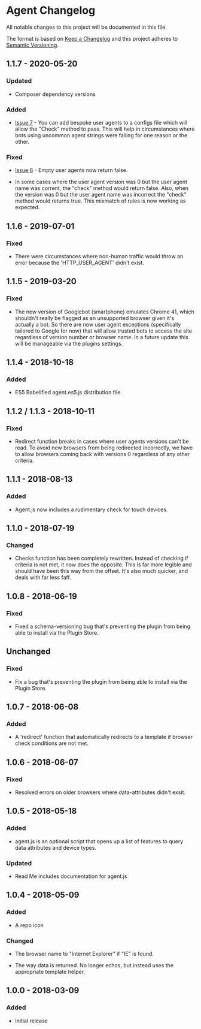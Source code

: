 # Agent Changelog

  

All notable changes to this project will be documented in this file.

  

The format is based on [Keep a Changelog](http://keepachangelog.com/) and this project adheres to [Semantic Versioning](http://semver.org/).

  

## 1.1.7 - 2020-05-20

### Updated

- Composer dependency versions

  

### Added

- [Issue 7](https://github.com/marknotton/craft-plugin-agent/issues/7) - You can add bespoke user agents to a configs file which will allow the "Check" method to pass. This will help in circumstances where bots using uncommon agent strings were failing for one reason or the other.

### Fixed

- [Issue 6](https://github.com/marknotton/craft-plugin-agent/issues/6) - Empty user agents now return false.

- In some cases where the user agent version was 0 but the user agent name was corrent, the "check" method would return false. Also, when the version was 0 but the user agent name was incorrect the "check" method would returns true. This mixmatch of rules is now working as expected.

  

## 1.1.6 - 2019-07-01

### Fixed

- There were circumstances where non-human traffic would throw an error because the 'HTTP_USER_AGENT' didn't exist.

  

## 1.1.5 - 2019-03-20

### Fixed

- The new version of Googlebot (smartphone) emulates Chrome 41, which shouldn't really be flagged as an unsupported browser given it's actually a bot. So there are now user agent exceptions (specifically tailored to Google for now) that will allow trusted bots to access the site regardless of version number or browser name. In a future update this will be manageable via the plugins settings.

  

## 1.1.4 - 2018-10-18

### Added

- ES5 Babelified agent.es5.js distribution file.

  
  

## 1.1.2 / 1.1.3 - 2018-10-11

### Fixed

- Redirect function breaks in cases where user agents versions can't be read. To avoid new browsers from being redirected incorrectly, we have to allow browsers coming back with versions 0 regardless of any other criteria.

  

## 1.1.1 - 2018-08-13

### Added

- Agent.js now includes a rudimentary check for touch devices.

  
  

## 1.1.0 - 2018-07-19

### Changed

- Checks function has been completely rewritten. Instead of checking if criteria is not met, it now does the opposite. This is far more legible and should have been this way from the offset. It's also much quicker, and deals with far less faff.

  

## 1.0.8 - 2018-06-19

### Fixed

- Fixed a schema-versioning bug that's preventing the plugin from being able to install via the Plugin Store.

  

## Unchanged

### Fixed

- Fix a bug that's preventing the plugin from being able to install via the Plugin Store.

  

## 1.0.7 - 2018-06-08

### Added

- A 'redirect' function that automatically redirects to a template if browser check conditions are not met.

  

## 1.0.6 - 2018-06-07

### Fixed

- Resolved errors on older browsers where data-attributes didn't exsit.

  

## 1.0.5 - 2018-05-18

### Added

- agent.js is an optional script that opens up a list of features to query data attributes and device types.

  

### Updated

- Read Me includes documentation for agent.js

  

## 1.0.4 - 2018-05-09

### Added

- A repo icon

  

### Changed

- The browser name to "Internet Explorer" if "IE" is found.

- The way data is returned. No longer echos, but instead uses the appropriate template helper.

  

## 1.0.0 - 2018-03-09

### Added

- Initial release